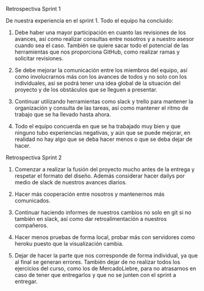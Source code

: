 Retrospectiva Sprint 1


De nuestra experiencia en el sprint 1. Todo el equipo ha concluido:

1.	Debe haber una mayor participación en cuanto las revisiones de los avances, así como realizar consultas entre nosotros y a nuestro asesor cuando sea el caso. También se quiere sacar todo el potencial de las herramientas que nos proporciona GitHub, como realizar ramas y solicitar revisiones.

2.	Se debe mejorar la comunicación entre los miembros del equipo, así como involucrarnos más con los avances de todos y no solo con los individuales, así se podrá tener una idea global de la situación del proyecto y de los obstáculos que se lleguen a presentar.

3.	Continuar utilizando herramientas como slack y trello para mantener la organización y consulta de las tareas, así como mantener el ritmo de trabajo que se ha llevado hasta ahora.

4.	Todo el equipo concuerda en que se ha trabajado muy bien y que ninguno tubo experiencias negativas, y aún que se puede mejorar, en realidad no hay algo que se deba hacer menos o que se deba dejar de hacer.



Retrospectiva Sprint 2


1. Comenzar a realizar la fusión del proyecto mucho antes de la entrega y respetar el formato del diseño. Además considerar hacer dailys por medio de slack de nuestros avances diarios.

2. Hacer más cooperación entre nosotros y mantenernos más comunicados.

3. Continuar haciendo informes de nuestros cambios no solo en git si no también en slack, así como dar retroalimentación a nuestros compañeros.

4. Hacer menos pruebas de forma local, probar más con servidores como heroku puesto que la visualización cambia.

5.  Dejar de hacer la parte que nos corresponde de forma individual, ya que al final se generan errores. También dejar de no realizar todos los ejercicios del curso, como los de MercadoLiebre, para no atrasarnos en caso de tener que entregarlos y que no se junten con el sprint a entregar.